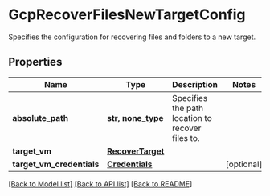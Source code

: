 # GcpRecoverFilesNewTargetConfig

Specifies the configuration for recovering files and folders to a new target.

## Properties
Name | Type | Description | Notes
------------ | ------------- | ------------- | -------------
**absolute_path** | **str, none_type** | Specifies the path location to recover files to. | 
**target_vm** | [**RecoverTarget**](RecoverTarget.md) |  | 
**target_vm_credentials** | [**Credentials**](Credentials.md) |  | [optional] 

[[Back to Model list]](../README.md#documentation-for-models) [[Back to API list]](../README.md#documentation-for-api-endpoints) [[Back to README]](../README.md)


